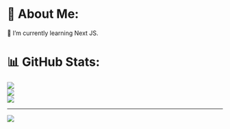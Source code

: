 # 💫 About Me:
🌱 I’m currently learning Next JS.

# 📊 GitHub Stats:
![](https://github-readme-stats.vercel.app/api?username=Akaikenlol&theme=blueberry&hide_border=true&include_all_commits=true&count_private=true)<br/>
![](https://github-readme-streak-stats.herokuapp.com/?user=Akaikenlol&theme=blueberry&hide_border=true)<br/>
![](https://github-readme-stats.vercel.app/api/top-langs/?username=Akaikenlol&theme=blueberry&hide_border=true&include_all_commits=true&count_private=true&layout=compact)

---
[![](https://visitcount.itsvg.in/api?id=Akaikenlol&icon=1&color=9)](https://visitcount.itsvg.in)

<!-- Proudly created with GPRM ( https://gprm.itsvg.in ) -->
